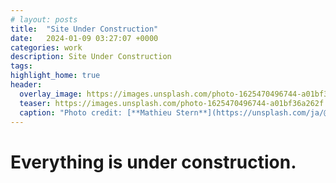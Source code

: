 ```yaml
---
# layout: posts 
title:  "Site Under Construction"
date:   2024-01-09 03:27:07 +0000
categories: work
description: Site Under Construction
tags: 
highlight_home: true
header:
  overlay_image: https://images.unsplash.com/photo-1625470496744-a01bf36a262f
  teaser: https://images.unsplash.com/photo-1625470496744-a01bf36a262f
  caption: "Photo credit: [**Mathieu Stern**](https://unsplash.com/ja/@mathieustern)"
---
```


# Everything is under construction.

